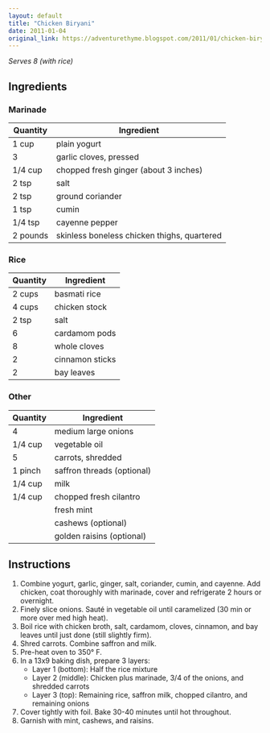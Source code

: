 ```yaml
---
layout: default
title: "Chicken Biryani"
date: 2011-01-04
original_link: https://adventurethyme.blogspot.com/2011/01/chicken-biryani.html
---
```


_Serves 8 (with rice)_

## Ingredients

### Marinade
| Quantity | Ingredient |
| --- | --- |
| 1 cup | plain yogurt |
| 3 | garlic cloves, pressed |
| 1/4 cup | chopped fresh ginger (about 3 inches) |
| 2 tsp | salt |
| 2 tsp | ground coriander |
| 1 tsp | cumin |
| 1/4 tsp | cayenne pepper |
| 2 pounds | skinless boneless chicken thighs, quartered |

### Rice
| Quantity | Ingredient |
| --- | --- |
| 2 cups | basmati rice |
| 4 cups | chicken stock |
| 2 tsp | salt |
| 6 | cardamom pods |
| 8 | whole cloves |
| 2 | cinnamon sticks |
| 2 | bay leaves |

### Other
| Quantity | Ingredient |
| -------- | ---------- |
| 4 | medium large onions |
| 1/4 cup | vegetable oil |
| 5 | carrots, shredded |
| 1 pinch | saffron threads (optional) |
| 1/4 cup | milk |
| 1/4 cup | chopped fresh cilantro |
| | fresh mint |
| | cashews (optional) |
| | golden raisins (optional) |

## Instructions

1. Combine yogurt, garlic, ginger, salt, coriander, cumin, and cayenne. Add chicken, coat thoroughly with marinade, cover and refrigerate 2 hours or overnight.
2. Finely slice onions. Sauté in vegetable oil until caramelized (30 min or more over med high heat).
3. Boil rice with chicken broth, salt, cardamom, cloves, cinnamon, and bay leaves until just done (still slightly firm).
4. Shred carrots. Combine saffron and milk.
5. Pre-heat oven to 350° F.
6. In a 13x9 baking dish, prepare 3 layers:
   - Layer 1 (bottom): Half the rice mixture
   - Layer 2 (middle): Chicken plus marinade, 3/4 of the onions, and shredded carrots
   - Layer 3 (top): Remaining rice, saffron milk, chopped cilantro, and remaining onions
7. Cover tightly with foil. Bake 30-40 minutes until hot throughout.
8. Garnish with mint, cashews, and raisins.
